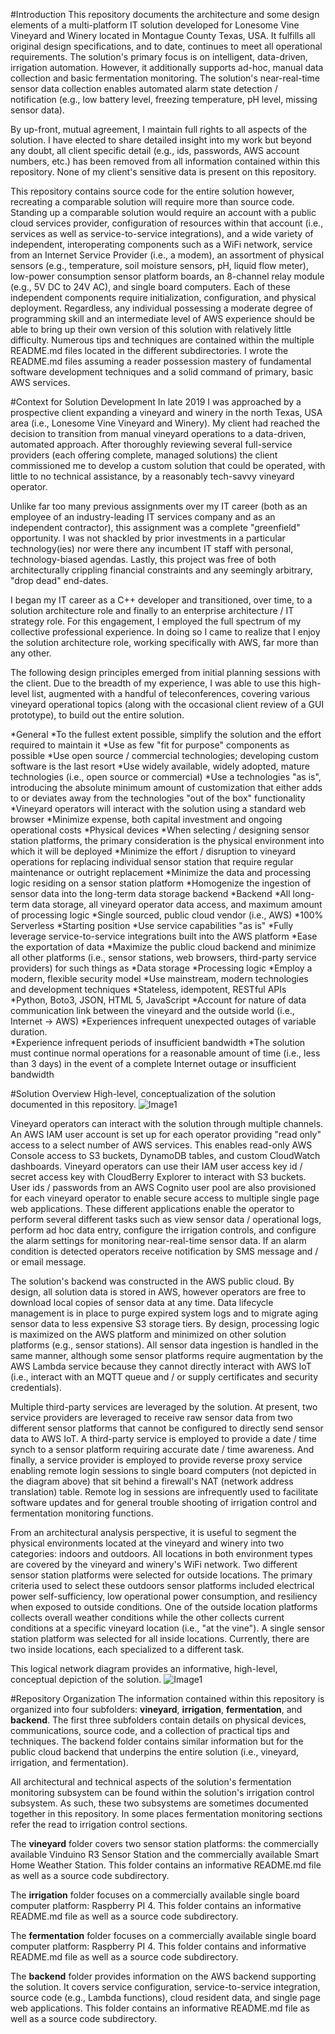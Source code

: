 #Introduction
This repository documents the architecture and some design elements of a multi-platform IT solution developed for Lonesome Vine Vineyard and Winery located in Montague County Texas, USA.  It fulfills all original design specifications, and to date, continues to meet all operational requirements.  The solution's primary focus is on intelligent, data-driven, irrigation automation.  However, it additionally supports ad-hoc, manual data collection and basic fermentation monitoring.  The solution's near-real-time sensor data collection enables automated alarm state detection / notification (e.g., low battery level, freezing temperature, pH level, missing sensor data).  

By up-front, mutual agreement, I maintain full rights to all aspects of the solution.  I have elected to share detailed insight into my work but beyond any doubt, all client specific detail (e.g., ids, passwords, AWS account numbers, etc.)  has been removed from all information contained within this repository.  None of my client's sensitive data is present on this repository.

This repository contains source code for the entire solution however, recreating a comparable solution will require more than source code.  Standing up a comparable solution would require an account with a public cloud services provider, configuration  of resources within that account (i.e., services as well as service-to-service integrations), and a wide variety of independent, interoperating components such as a WiFi network, service from an Internet Service Provider (i.e., a modem), an assortment of physical sensors (e.g., temperature, soil moisture sensors, pH, liquid flow meter), low-power consumption sensor platform boards, an 8-channel relay module (e.g., 5V DC to 24V AC), and single board computers.  Each of these independent components require initialization, configuration, and physical deployment.  Regardless, any individual possessing a moderate degree of programming skill and an intermediate level of AWS experience should be able to bring up their own version of this solution with relatively little difficulty.  Numerous tips and techniques are contained within the multiple README.md files located in the different subdirectories.  I wrote the README.md files assuming a reader possession mastery of fundamental software development techniques and a solid command of primary, basic AWS services.

#Context for Solution Development
In late 2019 I was approached by a prospective client expanding a vineyard and winery in the north Texas, USA area (i.e., Lonesome Vine Vineyard and Winery).  My client had reached the decision to transition from manual vineyard operations to a data-driven, automated approach.  After thoroughly reviewing several full-service providers (each offering complete, managed solutions) the client commissioned me to develop a custom solution that could be operated, with little to no technical assistance, by a reasonably tech-savvy vineyard operator.

Unlike far too many previous assignments over my IT career (both as an employee of an industry-leading IT services company and as an independent contractor), this assignment was a complete "greenfield" opportunity.  I was not shackled by prior investments in a particular technology(ies) nor were there any incumbent IT staff with personal, technology-biased agendas.  Lastly, this project was free of both architecturally crippling financial constraints and any seemingly arbitrary, "drop dead" end-dates. 

I began my IT career as a C++ developer and transitioned, over time, to a solution architecture role and finally to an enterprise architecture / IT strategy role.  For this engagement, I employed the full spectrum of my collective professional experience.  In doing so I came to realize that I enjoy the solution architecture role, working specifically with AWS, far more than any other.

The following design principles emerged from initial planning sessions with the client.  Due to the breadth of my experience, I was able to use this high-level list, augmented with a handful of teleconferences, covering various vineyard operational topics (along with the occasional client review of a GUI prototype), to build out the entire solution.

*General
  *To the fullest extent possible, simplify the solution and the effort required to maintain it
     *Use as few "fit for purpose" components as possible
     *Use open source / commercial technologies; developing custom software is the last resort
     *Use widely available, widely adopted, mature technologies (i.e., open source or commercial)
     *Use a technologies "as is", introducing the absolute minimum amount of customization that either adds to or deviates away from the technologies "out of the box" functionality
  *Vineyard operators will interact with the solution using a standard web browser
  *Minimize expense, both capital investment and ongoing operational costs
*Physical devices
  *When selecting / designing sensor station platforms, the primary consideration is the physical environment into which it will be deployed
  *Minimize the effort / disruption to vineyard operations for replacing individual sensor station that require regular maintenance or outright replacement
  *Minimize the data and processing logic residing on a sensor station platform
  *Homogenize the ingestion of sensor data into the long-term data storage backend
*Backend
   *All long-term data storage, all vineyard operator data access, and maximum amount of processing logic
   *Single sourced, public cloud vendor (i.e., AWS)
      *100% Serverless
      *Starting position
         *Use service capabilities "as is"
         *Fully leverage service-to-service integrations built into the AWS platform
   *Ease the exportation of data
   *Maximize the public cloud backend and minimize all other platforms (i.e., sensor stations, web browsers, third-party service providers) for such things as
      *Data storage
      *Processing logic
   *Employ a modern, flexible security model
   *Use mainstream, modern technologies and development techniques
      *Stateless, idempotent, RESTful APIs
      *Python, Boto3, JSON, HTML 5, JavaScript
*Account for nature of data communication link between the vineyard and the outside world (i.e., Internet -> AWS)
  *Experiences infrequent unexpected outages of variable duration.  
  *Experience infrequent periods of insufficient bandwidth
  *The solution must continue normal operations for a reasonable amount of time (i.e., less than 3 days) in the event of a complete Internet outage or insufficient bandwidth

 
#Solution Overview
High-level, conceptualization of the solution documented in this repository.
![Image1](doco-images/hl-arch.jpg)

Vineyard operators can interact with the solution through multiple channels.  An AWS IAM user account is set up for each operator providing "read only" access to a select number of AWS services.  This enables read-only AWS Console access to S3 buckets, DynamoDB tables, and custom CloudWatch dashboards.  Vineyard operators can use their IAM user access key id / secret access key with CloudBerry Explorer to interact with S3 buckets.  User ids / passwords from an AWS Cognito user pool are also provisioned for each vineyard operator to enable secure access to multiple single page web applications.  These different applications enable the operator to perform several different tasks such as view sensor data / operational logs, perform ad hoc data entry, configure the irrigation controls, and configure the alarm settings for monitoring near-real-time sensor data.  If an alarm condition is detected operators receive notification by SMS message and / or email message.

The solution's backend was constructed in the AWS public cloud.  By design, all solution data is stored in AWS, however operators are free to download local copies of sensor data at any time.  Data lifecycle management is in place to purge expired system logs and to migrate aging sensor data to less expensive S3 storage tiers.  By design,  processing logic is maximized on the AWS platform and minimized on other solution platforms (e.g., sensor stations).  All sensor data ingestion is handled in the same manner, although some sensor platforms require augmentation by the AWS Lambda service because they cannot directly interact with AWS IoT (i.e., interact with an MQTT queue and / or supply certificates and security credentials).

Multiple third-party services are leveraged by the solution.   At present, two service providers are leveraged to receive raw sensor data from two different sensor platforms that cannot be configured to directly send sensor data to AWS IoT.  A third-party service is employed to provide a date / time synch to a sensor platform requiring accurate date / time awareness.  And finally, a service provider is employed to provide reverse proxy service enabling remote login sessions to single board computers (not depicted in the diagram above) that sit behind a firewall's NAT (network address translation) table.  Remote log in sessions are infrequently used to facilitate software updates and for general trouble shooting of irrigation control and fermentation monitoring functions.

From an architectural analysis perspective, it is useful to segment the physical environments located at the vineyard and winery into two categories: indoors and outdoors.  All locations in both environment types are covered by the vineyard and winery's WiFi network.  Two different sensor station platforms were selected for outside locations.  The primary criteria used to select these outdoors sensor platforms included electrical power self-sufficiency, low operational power consumption, and resiliency when exposed to outside conditions.  One of the outside location platforms collects overall weather conditions while the other collects current conditions at a specific vineyard location (i.e., "at the vine"). A  single sensor station platform was selected for all inside locations.  Currently, there are two inside locations, each specialized to a different task. 

This logical network diagram provides an informative, high-level, conceptual depiction of the solution.
![Image1](doco-images/network-logical.jpg)

#Repository Organization
The information contained within this repository is organized into four subfolders: **vineyard**, **irrigation**, **fermentation**, and **backend**.  The first three subfolders contain details on physical devices, communications, source code, and a collection of practical tips and techniques.  The backend folder contains similar information but for the public cloud backend that underpins the entire solution (i.e., vineyard, irrigation, and fermentation).   

All architectural and technical aspects of the solution's fermentation monitoring subsystem can be found within the solution's irrigation control subsystem.  As such, these two subsystems are sometimes documented together in this repository.  In some places fermentation monitoring sections refer the read to irrigation control sections.

The **vineyard** folder covers two sensor station platforms: the commercially available Vinduino R3 Sensor Station and the commercially available Smart Home Weather Station.  This folder contains an informative README.md file as well as a source code subdirectory.

The **irrigation** folder focuses on a commercially available single board computer platform: Raspberry PI 4.  This folder contains an informative README.md file as well as a source code subdirectory.

The **fermentation** folder focuses on a commercially available single board computer platform: Raspberry PI 4.  This folder contains and informative README.md file as well as a source code subdirectory.

The **backend** folder provides information on the AWS backend supporting the solution.  It covers service configuration, service-to-service integration, source code (e.g., Lambda functions), cloud resident data, and single page web applications.   This folder contains an informative README.md file as well as a source code subdirectory.
